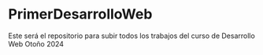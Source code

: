 # PrimerDesarrolloWeb
Este será el repositorio para subir todos los trabajos del curso de Desarrollo Web Otoño 2024

